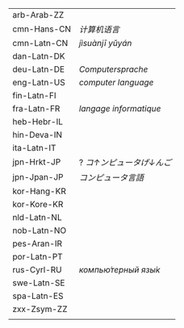 | | |
|-|-|
| arb-Arab-ZZ |  |
| cmn-Hans-CN | _计算机语言_ |
| cmn-Latn-CN | _jìsuànjī yǔyán_ |
| dan-Latn-DK |  |
| deu-Latn-DE | _Computersprache_ |
| eng-Latn-US | _computer language_ |
| fin-Latn-FI |  |
| fra-Latn-FR | _langage informatique_ |
| heb-Hebr-IL |  |
| hin-Deva-IN |  |
| ita-Latn-IT |  |
| jpn-Hrkt-JP | ? _コ↑ンピュータげ↓んご_ |
| jpn-Jpan-JP | _コンピュータ言語_ |
| kor-Hang-KR |  |
| kor-Kore-KR |  |
| nld-Latn-NL |  |
| nob-Latn-NO |  |
| pes-Aran-IR |  |
| por-Latn-PT |  |
| rus-Cyrl-RU | _компью́терный язы́к_ |
| swe-Latn-SE |  |
| spa-Latn-ES |  |
| zxx-Zsym-ZZ |  |
|  |  |
